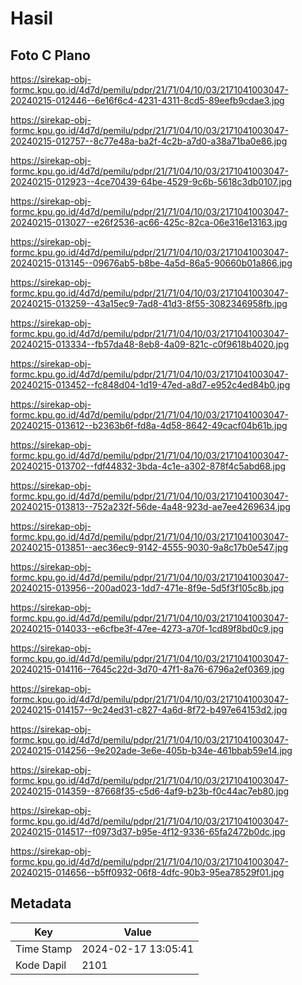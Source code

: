 # Hasil

## Foto C Plano

https://sirekap-obj-formc.kpu.go.id/4d7d/pemilu/pdpr/21/71/04/10/03/2171041003047-20240215-012446--6e16f6c4-4231-4311-8cd5-89eefb9cdae3.jpg

https://sirekap-obj-formc.kpu.go.id/4d7d/pemilu/pdpr/21/71/04/10/03/2171041003047-20240215-012757--8c77e48a-ba2f-4c2b-a7d0-a38a71ba0e86.jpg

https://sirekap-obj-formc.kpu.go.id/4d7d/pemilu/pdpr/21/71/04/10/03/2171041003047-20240215-012923--4ce70439-64be-4529-9c6b-5618c3db0107.jpg

https://sirekap-obj-formc.kpu.go.id/4d7d/pemilu/pdpr/21/71/04/10/03/2171041003047-20240215-013027--e26f2536-ac66-425c-82ca-06e316e13163.jpg

https://sirekap-obj-formc.kpu.go.id/4d7d/pemilu/pdpr/21/71/04/10/03/2171041003047-20240215-013145--09676ab5-b8be-4a5d-86a5-90660b01a866.jpg

https://sirekap-obj-formc.kpu.go.id/4d7d/pemilu/pdpr/21/71/04/10/03/2171041003047-20240215-013259--43a15ec9-7ad8-41d3-8f55-3082346958fb.jpg

https://sirekap-obj-formc.kpu.go.id/4d7d/pemilu/pdpr/21/71/04/10/03/2171041003047-20240215-013334--fb57da48-8eb8-4a09-821c-c0f9618b4020.jpg

https://sirekap-obj-formc.kpu.go.id/4d7d/pemilu/pdpr/21/71/04/10/03/2171041003047-20240215-013452--fc848d04-1d19-47ed-a8d7-e952c4ed84b0.jpg

https://sirekap-obj-formc.kpu.go.id/4d7d/pemilu/pdpr/21/71/04/10/03/2171041003047-20240215-013612--b2363b6f-fd8a-4d58-8642-49cacf04b61b.jpg

https://sirekap-obj-formc.kpu.go.id/4d7d/pemilu/pdpr/21/71/04/10/03/2171041003047-20240215-013702--fdf44832-3bda-4c1e-a302-878f4c5abd68.jpg

https://sirekap-obj-formc.kpu.go.id/4d7d/pemilu/pdpr/21/71/04/10/03/2171041003047-20240215-013813--752a232f-56de-4a48-923d-ae7ee4269634.jpg

https://sirekap-obj-formc.kpu.go.id/4d7d/pemilu/pdpr/21/71/04/10/03/2171041003047-20240215-013851--aec36ec9-9142-4555-9030-9a8c17b0e547.jpg

https://sirekap-obj-formc.kpu.go.id/4d7d/pemilu/pdpr/21/71/04/10/03/2171041003047-20240215-013956--200ad023-1dd7-471e-8f9e-5d5f3f105c8b.jpg

https://sirekap-obj-formc.kpu.go.id/4d7d/pemilu/pdpr/21/71/04/10/03/2171041003047-20240215-014033--e6cfbe3f-47ee-4273-a70f-1cd89f8bd0c9.jpg

https://sirekap-obj-formc.kpu.go.id/4d7d/pemilu/pdpr/21/71/04/10/03/2171041003047-20240215-014116--7645c22d-3d70-47f1-8a76-6796a2ef0369.jpg

https://sirekap-obj-formc.kpu.go.id/4d7d/pemilu/pdpr/21/71/04/10/03/2171041003047-20240215-014157--9c24ed31-c827-4a6d-8f72-b497e64153d2.jpg

https://sirekap-obj-formc.kpu.go.id/4d7d/pemilu/pdpr/21/71/04/10/03/2171041003047-20240215-014256--9e202ade-3e6e-405b-b34e-461bbab59e14.jpg

https://sirekap-obj-formc.kpu.go.id/4d7d/pemilu/pdpr/21/71/04/10/03/2171041003047-20240215-014359--87668f35-c5d6-4af9-b23b-f0c44ac7eb80.jpg

https://sirekap-obj-formc.kpu.go.id/4d7d/pemilu/pdpr/21/71/04/10/03/2171041003047-20240215-014517--f0973d37-b95e-4f12-9336-65fa2472b0dc.jpg

https://sirekap-obj-formc.kpu.go.id/4d7d/pemilu/pdpr/21/71/04/10/03/2171041003047-20240215-014656--b5ff0932-06f8-4dfc-90b3-95ea78529f01.jpg


## Metadata

| Key        | Value               |
| ---------- | ------------------- |
| Time Stamp | 2024-02-17 13:05:41 |
| Kode Dapil | 2101                |



